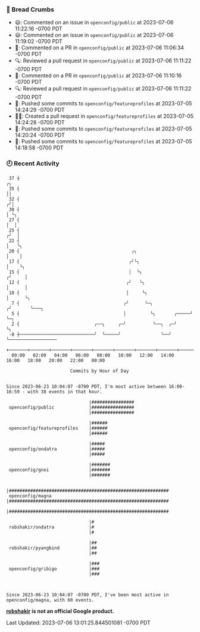 ### 🍞 Bread Crumbs

 * 😃: Commented on an issue in `openconfig/public` at 2023-07-06 11:22:16 -0700 PDT
 * 😃: Commented on an issue in `openconfig/public` at 2023-07-06 11:19:02 -0700 PDT
 * 💬: Commented on a PR in  `openconfig/public` at 2023-07-06 11:06:34 -0700 PDT
 * 🔍: Reviewed a pull request in  `openconfig/public` at 2023-07-06 11:11:22 -0700 PDT
 * 💬: Commented on a PR in  `openconfig/public` at 2023-07-06 11:10:16 -0700 PDT
 * 🔍: Reviewed a pull request in  `openconfig/public` at 2023-07-06 11:11:22 -0700 PDT
 * 🚢: Pushed some commits to `openconfig/featureprofiles` at 2023-07-05 14:24:29 -0700 PDT
 * ✍🏼: Created a pull request in `openconfig/featureprofiles` at 2023-07-05 14:24:28 -0700 PDT
 * 🚢: Pushed some commits to `openconfig/featureprofiles` at 2023-07-05 14:20:24 -0700 PDT
 * 🚢: Pushed some commits to `openconfig/featureprofiles` at 2023-07-05 14:18:58 -0700 PDT

### 🕘 Recent Activity
```
 37 ┼                                                                    ╭╮
 35 ┤                                                                    ││
 32 ┤                                                                   ╭╯│
 30 ┤                                                                   │ ╰╮
 27 ┤                                                                   │  │
 25 ┤                                                                  ╭╯  │
 22 ┤                                                                  │   ╰╮
 20 ┤                                          ╭╮                      │    │
 17 ┤                                         ╭╯╰╮                     │    ╰╮
 15 ┤                                         │  ╰╮                   ╭╯     │
 12 ┤                                        ╭╯   ╰╮                  │      │
 10 ┤                                        │     ╰╮                 │      ╰╮
  7 ┤                                       ╭╯      ╰─╮              ╭╯       ╰───╮
  5 ┤                                       │         ╰╮       ╭─────╯            ╰─╮
  2 ┤                            ╭──╮     ╭─╯          ╰──╮  ╭─╯                    ╰╮
 -0 ┼────────────────────────────╯  ╰─────╯               ╰──╯                       ╰──────────────────
    +───────+───────+───────+───────+───────+───────+───────+───────+───────+───────+───────+───────+────
  00:00   02:00   04:00   06:00   08:00   10:00   12:00   14:00   16:00   18:00   20:00   22:00   00:00   

						Commits by Hour of Day


Since 2023-06-23 10:04:07 -0700 PDT, I'm most active between 16:00-16:59 - with 38 events in that hour.

```



```
                               |################
 openconfig/public             |################
                               |################

                               |######
 openconfig/featureprofiles    |######
                               |######

                               |#####
 openconfig/ondatra            |#####
                               |#####

                               |#######
 openconfig/gnoi               |#######
                               |#######

                               |############################################################
 openconfig/magna              |############################################################
                               |############################################################

                               |#
 robshakir/ondatra             |#
                               |#

                               |##
 robshakir/pyangbind           |##
                               |##

                               |###
 openconfig/gribigo            |###
                               |###



Since 2023-06-23 10:04:07 -0700 PDT, I've been most active in openconfig/magna, with 60 events.

```
**[robshakir](mailto:robjs@google.com) is not an official Google product.**  


Last Updated: 2023-07-06 13:01:25.844501081 -0700 PDT

